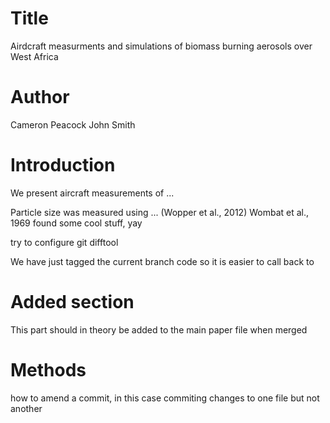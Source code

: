 # Title

Airdcraft measurments and simulations of biomass burning aerosols over West Africa

# Author
Cameron Peacock
John Smith

# Introduction
We present aircraft measurements of ...

Particle size was measured using ... (Wopper et al., 2012)
Wombat et al., 1969 found some cool stuff, yay

try to configure git difftool

We have just tagged the current branch code so it is easier to call back to

# Added section
This part should in theory be added to the main paper file when merged

# Methods
how to amend a commit, in this case commiting changes to one file but not another
